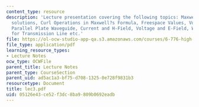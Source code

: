```yaml
---
content_type: resource
description: 'Lecture presentation covering the following topics: Maxwell?s Equations,
  solutions, Curl Operations in Maxwell?s Formula, Freespace Values, Voltage and Current,
  Parallel Plate Waveguide, Current and H-Field, Voltage and E-Field, Wave Equation
  for Transmission Line etc.'
file: https://ol-ocw-studio-app-qa.s3.amazonaws.com/courses/6-776-high-speed-communication-circuits-spring-2005/05126e43ce52f3dc8ba9809b0692eadb_lec3.pdf
file_type: application/pdf
learning_resource_types:
- Lecture Notes
ocw_type: OCWFile
parent_title: Lecture Notes
parent_type: CourseSection
parent_uid: ad5ac1a3-bf75-d708-1325-0e728f9831b3
resourcetype: Document
title: lec3.pdf
uid: 05126e43-ce52-f3dc-8ba9-809b0692eadb
---
```

